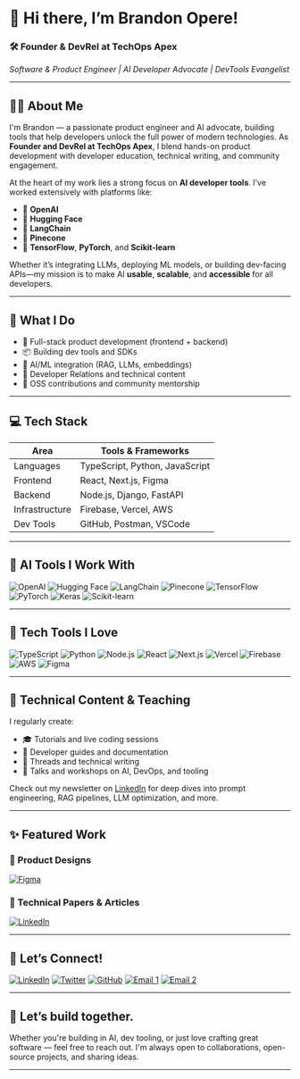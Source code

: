 # 👋 Hi there, I’m Brandon Opere!

### 🛠️ Founder & DevRel at TechOps Apex  
*Software & Product Engineer | AI Developer Advocate | DevTools Evangelist*

---

## 👨‍💻 About Me

I'm Brandon — a passionate product engineer and AI advocate, building tools that help developers unlock the full power of modern technologies. As **Founder and DevRel at TechOps Apex**, I blend hands-on product development with developer education, technical writing, and community engagement.

At the heart of my work lies a strong focus on **AI developer tools**. I’ve worked extensively with platforms like:

- 🧠 **OpenAI**
- 🤗 **Hugging Face**
- 🔗 **LangChain**
- 🌲 **Pinecone**
- 🧪 **TensorFlow**, **PyTorch**, and **Scikit-learn**

Whether it’s integrating LLMs, deploying ML models, or building dev-facing APIs—my mission is to make AI **usable**, **scalable**, and **accessible** for all developers.

---

## 🧩 What I Do

- 🔧 Full-stack product development (frontend + backend)
- 📦 Building dev tools and SDKs
- 🧠 AI/ML integration (RAG, LLMs, embeddings)
- 📣 Developer Relations and technical content
- 🧪 OSS contributions and community mentorship

---

## 💻 Tech Stack

| Area             | Tools & Frameworks |                     
|------------------|--------------------|
| Languages        | TypeScript, Python, JavaScript |          
| Frontend         | React, Next.js, Figma |                   
| Backend          | Node.js, Django, FastAPI |
| Infrastructure   | Firebase, Vercel, AWS |
| Dev Tools        | GitHub, Postman, VSCode | 

---

## 🧠 AI Tools I Work With

![OpenAI](https://img.shields.io/badge/OpenAI-Logo-blue)
![Hugging Face](https://img.shields.io/badge/Hugging%20Face-Logo-yellow)
![LangChain](https://img.shields.io/badge/LangChain-Logo-green)
![Pinecone](https://img.shields.io/badge/Pinecone-Logo-orange)
![TensorFlow](https://img.shields.io/badge/TensorFlow-Logo-orange)
![PyTorch](https://img.shields.io/badge/PyTorch-Logo-red)
![Keras](https://img.shields.io/badge/Keras-Logo-red)
![Scikit-learn](https://img.shields.io/badge/Scikit--learn-Logo-lightblue)

---

## 🧪 Tech Tools I Love

![TypeScript](https://img.shields.io/badge/TypeScript-007ACC?style=for-the-badge&logo=typescript&logoColor=white)
![Python](https://img.shields.io/badge/Python-3776AB?style=for-the-badge&logo=python&logoColor=white)
![Node.js](https://img.shields.io/badge/Node.js-339933?style=for-the-badge&logo=node.js&logoColor=white)
![React](https://img.shields.io/badge/React-61DAFB?style=for-the-badge&logo=react&logoColor=white)
![Next.js](https://img.shields.io/badge/Next.js-000000?style=for-the-badge&logo=next.js&logoColor=white)
![Vercel](https://img.shields.io/badge/Vercel-000000?style=for-the-badge&logo=vercel&logoColor=white)
![Firebase](https://img.shields.io/badge/Firebase-FFCA28?style=for-the-badge&logo=firebase&logoColor=white)
![AWS](https://img.shields.io/badge/AWS-232F3E?style=for-the-badge&logo=amazon-aws&logoColor=white)
![Figma](https://img.shields.io/badge/Figma-F24E1E?style=for-the-badge&logo=figma&logoColor=white)

---

## 🧠 Technical Content & Teaching

I regularly create:

- 🎓 Tutorials and live coding sessions
- 📘 Developer guides and documentation
- 🧵 Threads and technical writing
- 📢 Talks and workshops on AI, DevOps, and tooling

Check out my newsletter on [LinkedIn](https://www.linkedin.com/newsletters/7081154412504580096/) for deep dives into prompt engineering, RAG pipelines, LLM optimization, and more.

---

## ✨ Featured Work

### 🎨 Product Designs  
[![Figma](https://img.shields.io/badge/Figma-Designs-F24E1E?style=for-the-badge&logo=figma&logoColor=white)](https://www.figma.com/files/team/1482020214592213485/project/351738033/Team-project?fuid=1405145540238941784)

### 📰 Technical Papers & Articles  
[![LinkedIn](https://img.shields.io/badge/LinkedIn-Newsletter-0A66C2?style=for-the-badge&logo=linkedin&logoColor=white)](https://www.linkedin.com/newsletters/7081154412504580096/)

---

## 🤝 Let’s Connect!

[![LinkedIn](https://img.shields.io/badge/LinkedIn-0A66C2?style=for-the-badge&logo=linkedin&logoColor=white)](https://www.linkedin.com/in/brandon-opere-14b5a5203/)
[![Twitter](https://img.shields.io/badge/Twitter-1DA1F2?style=for-the-badge&logo=twitter&logoColor=white)](https://x.com/opere_brandon)
[![GitHub](https://img.shields.io/badge/GitHub-181717?style=for-the-badge&logo=github&logoColor=white)](https://github.com/teambits009)
[![Email 1](https://img.shields.io/badge/Email-brandonopere6@gmail.com-D14836?style=for-the-badge&logo=gmail&logoColor=white)](mailto:brandonopere6@gmail.com)
[![Email 2](https://img.shields.io/badge/Email-brandon@techopssapex.com-D14836?style=for-the-badge&logo=gmail&logoColor=white)](mailto:brandon@techopssapex.com)

---

## 💬 Let’s build together.

Whether you're building in AI, dev tooling, or just love crafting great software — feel free to reach out. I'm always open to collaborations, open-source projects, and sharing ideas.

---

